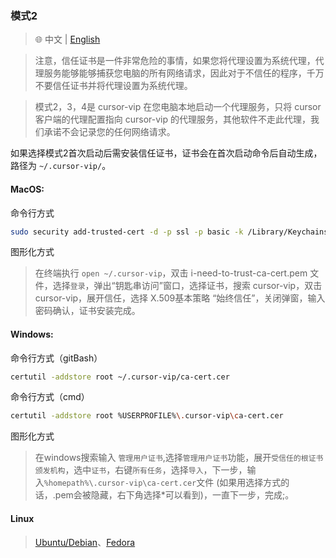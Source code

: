 ### 模式2

> 🌐️ 中文 | [English](proxyMode.md)

> 注意，信任证书是一件非常危险的事情，如果您将代理设置为系统代理，代理服务能够能够捕获您电脑的所有网络请求，因此对于不信任的程序，千万不要信任证书并将代理设置为系统代理。

> 模式2，3，4是 cursor-vip 在您电脑本地启动一个代理服务，只将 cursor 客户端的代理配置指向 cursor-vip 的代理服务，其他软件不走此代理，我们承诺不会记录您的任何网络请求。

如果选择模式2首次启动后需安装信任证书，证书会在首次启动命令后自动生成，路径为 `~/.cursor-vip/`。

#### MacOS: 
命令行方式
```sh
sudo security add-trusted-cert -d -p ssl -p basic -k /Library/Keychains/System.keychain ~/.cursor-vip/i-need-to-trust-ca-cert.pem
```
图形化方式
> 在终端执行 `open ~/.cursor-vip`，双击 i-need-to-trust-ca-cert.pem 文件，选择`登录`，弹出“钥匙串访问”窗口，选择证书，搜索 cursor-vip，双击 cursor-vip，展开信任，选择 X.509基本策略 “始终信任”，关闭弹窗，输入密码确认，证书安装完成。
#### Windows: 
命令行方式（gitBash）
```sh
certutil -addstore root ~/.cursor-vip/ca-cert.cer
```
命令行方式（cmd）
```sh
certutil -addstore root %USERPROFILE%\.cursor-vip\ca-cert.cer
```
图形化方式
> 在windows搜索输入 `管理用户证书`,选择`管理用户证书`功能，展开`受信任的根证书颁发机构`，选中`证书`，右键`所有任务`，选择`导入`，下一步，输入`%homepath%\.cursor-vip\ca-cert.cer`文件 (如果用选择方式的话，.pem会被隐藏，右下角选择*可以看到)，一直下一步，完成;。
#### Linux
> [Ubuntu/Debian](https://askubuntu.com/questions/73287/how-do-i-install-a-root-certificate/94861#94861)、[Fedora](https://docs.fedoraproject.org/en-US/quick-docs/using-shared-system-certificates/#proc_adding-new-certificates)
